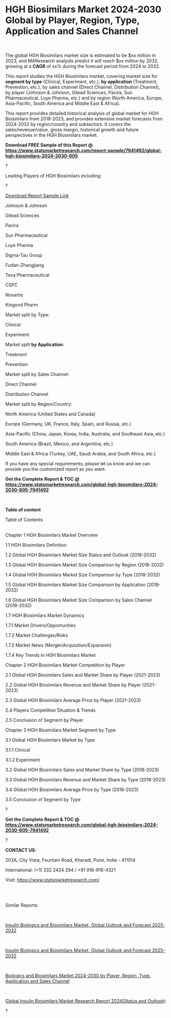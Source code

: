 <h1>HGH Biosimilars Market 2024-2030 Global by Player, Region, Type, Application and Sales Channel</h1><br/><p>The global HGH Biosimilars market size is estimated to be $xx million in 2023, and MAResearch analysts predict it will reach $xx million by 2032, growing at a <strong>CAGR</strong> of xx% during the forecast period from 2024 to 2032.</p>
 
 
 
 <p>This report studies the HGH Biosimilars market, covering market size for <strong>segment by type</strong> (Clinical, Experiment, etc.), <strong>by application</strong> (Treatment, Prevention, etc.), by sales channel (Direct Channel, Distribution Channel), by player (Johnson & Johnson, Gilead Sciences, Pacira, Sun Pharmaceutical, Luye Pharma, etc.) and by region (North America, Europe, Asia-Pacific, South America and Middle East & Africa).</p>
 
 
 
 <p>This report provides detailed historical analysis of global market for HGH Biosimilars from 2018-2023, and provides extensive market forecasts from 2024-2032 by region/country and subsectors. It covers the sales/revenue/value, gross margin, historical growth and future perspectives in the HGH Biosimilars market.</p>
 
 
 
 <div><b>Download FREE Sample of this Report @ <a href="https://www.statsmarketresearch.com/download-free-sample/7941492/global-hgh-biosimilars-2024-2030-605">https://www.statsmarketresearch.com/report-sample/7941492/global-hgh-biosimilars-2024-2030-605</a></b></div>
 
 
 
 <p>? </p>
 
 
 
 <p>Leading Players of HGH Biosimilars including:</p>
 
 
 
 <p>? </p>
 
 
 
 <p><a href="https://www.statsmarketresearch.com/download-free-sample/7941492/global-hgh-biosimilars-2024-2030-605">Download Report Sample Link</a></p>
 
 
 
 <p>Johnson & Johnson</p>
 
 
 
 <p>Gilead Sciences</p>
 
 
 
 <p>Pacira</p>
 
 
 
 <p>Sun Pharmaceutical</p>
 
 
 
 <p>Luye Pharma</p>
 
 
 
 <p>Sigma-Tau Group</p>
 
 
 
 <p>Fudan-Zhangjiang</p>
 
 
 
 <p>Teva Pharmaceutical</p>
 
 
 
 <p>CSPC</p>
 
 
 
 <p>Novartis</p>
 
 
 
 <p>Kingond Pharm</p>
 
 
 
 <p>Market split by Type:</p>
 
 
 
 <p>Clinical</p>
 
 
 
 <p>Experiment</p>
 
 
 
 <p>Market split <strong>by Application</strong>:</p>
 
 
 
 <p>Treatment</p>
 
 
 
 <p>Prevention</p>
 
 
 
 <p>Market split by Sales Channel:</p>
 
 
 
 <p>Direct Channel</p>
 
 
 
 <p>Distribution Channel</p>
 
 
 
 <p>Market split by Region/Country:</p>
 
 
 
 <p>North America (United States and Canada)</p>
 
 
 
 <p>Europe (Germany, UK, France, Italy, Spain, and Russia, etc.)</p>
 
 
 
 <p>Asia-Pacific (China, Japan, Korea, India, Australia, and Southeast Asia, etc.)</p>
 
 
 
 <p>South America (Brazil, Mexico, and Argentina, etc.)</p>
 
 
 
 <p>Middle East & Africa (Turkey, UAE, Saudi Arabia, and South Africa, etc.)</p>
 
 
 
 <p>If you have any special requirements, please let us know and we can provide you the customized report as you want.</p>
 
 
 
 <div><b>Get the Complete Report & TOC @ <a href="https://www.statsmarketresearch.com/global-hgh-biosimilars-2024-2030-605-7941492">https://www.statsmarketresearch.com/global-hgh-biosimilars-2024-2030-605-7941492</a></b></div>
 
 
 
 <p><br />
 
 <b>Table of content</b></p>
 
 
 
 <p>Table of Contents<br />
 
 <br />
 
 Chapter 1 HGH Biosimilars Market Overview<br />
 
 1.1 HGH Biosimilars Definition<br />
 
 1.2 Global HGH Biosimilars Market Size Status and Outlook (2018-2032)<br />
 
 1.3 Global HGH Biosimilars Market Size Comparison by Region (2018-2032)<br />
 
 1.4 Global HGH Biosimilars Market Size Comparison by Type (2018-2032)<br />
 
 1.5 Global HGH Biosimilars Market Size Comparison by Application (2018-2032)<br />
 
 1.6 Global HGH Biosimilars Market Size Comparison by Sales Channel (2018-2032)<br />
 
 1.7 HGH Biosimilars Market Dynamics<br />
 
 1.7.1 Market Drivers/Opportunities<br />
 
 1.7.2 Market Challenges/Risks<br />
 
 1.7.3 Market News (Merger/Acquisition/Expansion)<br />
 
 1.7.4 Key Trends in HGH Biosimilars Market<br />
 
 Chapter 2 HGH Biosimilars Market Competition by Player<br />
 
 2.1 Global HGH Biosimilars Sales and Market Share by Player (2021-2023)<br />
 
 2.2 Global HGH Biosimilars Revenue and Market Share by Player (2021-2023)<br />
 
 2.3 Global HGH Biosimilars Average Price by Player (2021-2023)<br />
 
 2.4 Players Competition Situation & Trends<br />
 
 2.5 Conclusion of Segment by Player<br />
 
 Chapter 3 HGH Biosimilars Market Segment by Type<br />
 
 3.1 Global HGH Biosimilars Market by Type<br />
 
 3.1.1 Clinical<br />
 
 3.1.2 Experiment<br />
 
 3.2 Global HGH Biosimilars Sales and Market Share by Type (2018-2023)<br />
 
 3.3 Global HGH Biosimilars Revenue and Market Share by Type (2018-2023)<br />
 
 3.4 Global HGH Biosimilars Average Price by Type (2018-2023)<br />
 
 3.5 Conclusion of Segment by Type<br />
 
 ? </p>
 
 
 
 <div><b>Get the Complete Report & TOC @ <a href="https://www.statsmarketresearch.com/global-hgh-biosimilars-2024-2030-605-7941492">https://www.statsmarketresearch.com/global-hgh-biosimilars-2024-2030-605-7941492</a></b></div>
 
 
 
 <p>? </p>
 
 
 
 <p><b>CONTACT US:</b><br />
 
 203A, City Vista, Fountain Road, Kharadi, Pune, India - 411014<br />
 
 International: (+1) 332 2424 294 / +91 916-916-4321<br />
 
 Visit: <a href="https://www.statsmarketresearch.com/">https://www.statsmarketresearch.com/</a><br />
 
 <br />
 
 <br />
 
 Similar Reports:<br />
 
 <br />
 
 <a href="https://www.statsmarketresearch.com/global-insulin-biologics-biosimilars-forecast-2025-2032-728-8035013">Insulin Biologics and Biosimilars Market, Global Outlook and Forecast 2025-2032</a><br />
 
 <br />
 
 <a href="https://www.statsmarketresearch.com/global-insulin-biologics-biosimilars-forecast-2025-2032-819-8034812">Insulin Biologics and Biosimilars Market, Global Outlook and Forecast 2025-2032</a><br />
 
 <br />
 
 <a href="https://www.statsmarketresearch.com/biologics-biosimilars-2024-2030-200-7986859">Biologics and Biosimilars Market 2024-2030 by Player, Region, Type, Application and Sales Channel</a><br />
 
 <br />
 
 <a href="https://www.statsmarketresearch.com/global-insulin-biosimilars-2024-955-7952753">Global Insulin Biosimilars Market Research Report 2024(Status and Outlook)</a><br />
 
 ? </p>
